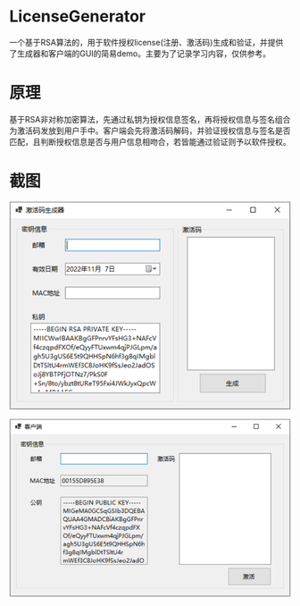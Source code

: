 LicenseGenerator
===

一个基于RSA算法的，用于软件授权license(注册、激活码)生成和验证，并提供了生成器和客户端的GUI的简易demo。主要为了记录学习内容，仅供参考。

原理
===

基于RSA非对称加密算法，先通过私钥为授权信息签名，再将授权信息与签名组合为激活码发放到用户手中。客户端会先将激活码解码，并验证授权信息与签名是否匹配，且判断授权信息是否与用户信息相吻合，若皆能通过验证则予以软件授权。

截图
===

![生成器截图](GeneratorImage.png)

![客户端截图](ClientImage.png)